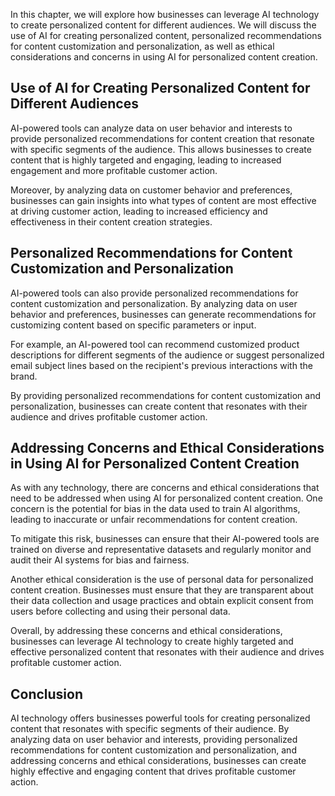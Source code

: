 

In this chapter, we will explore how businesses can leverage AI technology to create personalized content for different audiences. We will discuss the use of AI for creating personalized content, personalized recommendations for content customization and personalization, as well as ethical considerations and concerns in using AI for personalized content creation.

Use of AI for Creating Personalized Content for Different Audiences
-------------------------------------------------------------------

AI-powered tools can analyze data on user behavior and interests to provide personalized recommendations for content creation that resonate with specific segments of the audience. This allows businesses to create content that is highly targeted and engaging, leading to increased engagement and more profitable customer action.

Moreover, by analyzing data on customer behavior and preferences, businesses can gain insights into what types of content are most effective at driving customer action, leading to increased efficiency and effectiveness in their content creation strategies.

Personalized Recommendations for Content Customization and Personalization
--------------------------------------------------------------------------

AI-powered tools can also provide personalized recommendations for content customization and personalization. By analyzing data on user behavior and preferences, businesses can generate recommendations for customizing content based on specific parameters or input.

For example, an AI-powered tool can recommend customized product descriptions for different segments of the audience or suggest personalized email subject lines based on the recipient's previous interactions with the brand.

By providing personalized recommendations for content customization and personalization, businesses can create content that resonates with their audience and drives profitable customer action.

Addressing Concerns and Ethical Considerations in Using AI for Personalized Content Creation
--------------------------------------------------------------------------------------------

As with any technology, there are concerns and ethical considerations that need to be addressed when using AI for personalized content creation. One concern is the potential for bias in the data used to train AI algorithms, leading to inaccurate or unfair recommendations for content creation.

To mitigate this risk, businesses can ensure that their AI-powered tools are trained on diverse and representative datasets and regularly monitor and audit their AI systems for bias and fairness.

Another ethical consideration is the use of personal data for personalized content creation. Businesses must ensure that they are transparent about their data collection and usage practices and obtain explicit consent from users before collecting and using their personal data.

Overall, by addressing these concerns and ethical considerations, businesses can leverage AI technology to create highly targeted and effective personalized content that resonates with their audience and drives profitable customer action.

Conclusion
----------

AI technology offers businesses powerful tools for creating personalized content that resonates with specific segments of their audience. By analyzing data on user behavior and interests, providing personalized recommendations for content customization and personalization, and addressing concerns and ethical considerations, businesses can create highly effective and engaging content that drives profitable customer action.
